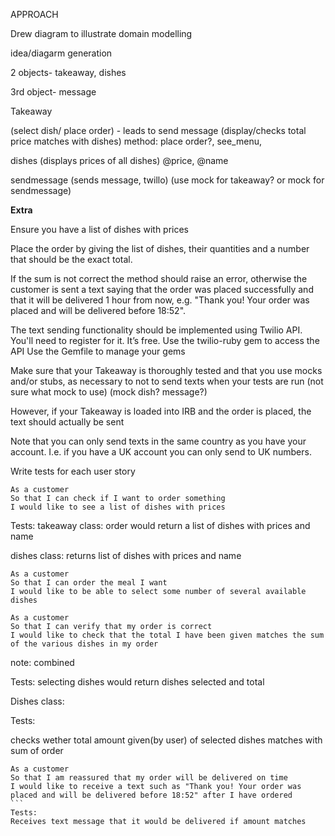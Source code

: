 APPROACH

Drew diagram to illustrate domain modelling

idea/diagarm generation

2 objects- takeaway, dishes

3rd object- message

Takeaway

(select dish/ place order) - leads to send message
(display/checks total price matches with dishes)
method: place order?, see_menu, 


dishes
(displays prices of all dishes)
@price, @name


sendmessage
(sends message, twillo)
(use mock for takeaway?  or mock for sendmessage)



**Extra**

Ensure you have a list of dishes with prices

Place the order by giving the list of dishes, their quantities and a number that should be the exact total. 

If the sum is not correct the method should raise an error, otherwise the customer is sent a text saying that the order was placed successfully and that it will be delivered 1 hour from now, e.g. "Thank you! Your order was placed and will be delivered before 18:52".


The text sending functionality should be implemented using Twilio API. You'll need to register for it. It’s free.
Use the twilio-ruby gem to access the API
Use the Gemfile to manage your gems



Make sure that your Takeaway is thoroughly tested and that you use mocks and/or stubs, as necessary to not to send texts when your tests are run
(not sure what mock to use)
(mock dish? message?)




However, if your Takeaway is loaded into IRB and the order is placed, the text should actually be sent

Note that you can only send texts in the same country as you have your account. I.e. if you have a UK account you can only send to UK numbers.



Write tests for each user story

```
As a customer
So that I can check if I want to order something
I would like to see a list of dishes with prices
````

Tests: 
takeaway class:
order would return a list of dishes with prices and name

dishes class:
returns list of dishes with prices and name


````
As a customer
So that I can order the meal I want
I would like to be able to select some number of several available dishes
````

````
As a customer
So that I can verify that my order is correct
I would like to check that the total I have been given matches the sum of the various dishes in my order
````

note: combined


Tests: 
selecting dishes would return dishes selected and total


Dishes class:




Tests: 

checks wether total amount given(by user) of selected dishes matches with sum of order




````
As a customer
So that I am reassured that my order will be delivered on time
I would like to receive a text such as "Thank you! Your order was placed and will be delivered before 18:52" after I have ordered
```
Tests: 
Receives text message that it would be delivered if amount matches